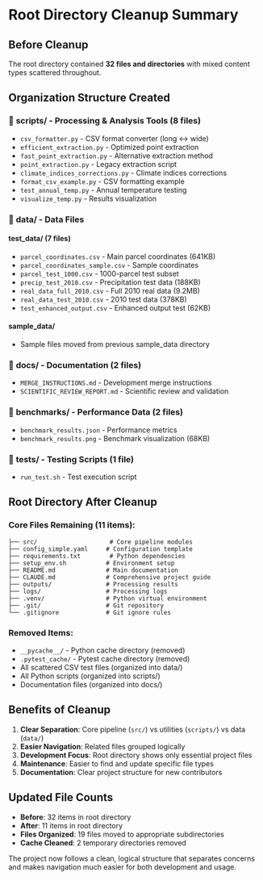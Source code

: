 # Root Directory Cleanup Summary

## Before Cleanup
The root directory contained **32 files and directories** with mixed content types scattered throughout.

## Organization Structure Created

### 📁 **scripts/** - Processing & Analysis Tools (8 files)
- `csv_formatter.py` - CSV format converter (long ↔ wide)
- `efficient_extraction.py` - Optimized point extraction
- `fast_point_extraction.py` - Alternative extraction method
- `point_extraction.py` - Legacy extraction script
- `climate_indices_corrections.py` - Climate indices corrections
- `format_csv_example.py` - CSV formatting example
- `test_annual_temp.py` - Annual temperature testing
- `visualize_temp.py` - Results visualization

### 📁 **data/** - Data Files
#### **test_data/** (7 files)
- `parcel_coordinates.csv` - Main parcel coordinates (641KB)
- `parcel_coordinates_sample.csv` - Sample coordinates
- `parcel_test_1000.csv` - 1000-parcel test subset
- `precip_test_2010.csv` - Precipitation test data (188KB)
- `real_data_full_2010.csv` - Full 2010 real data (9.2MB)
- `real_data_test_2010.csv` - 2010 test data (378KB)
- `test_enhanced_output.csv` - Enhanced output test (62KB)

#### **sample_data/**
- Sample files moved from previous sample_data directory

### 📁 **docs/** - Documentation (2 files)
- `MERGE_INSTRUCTIONS.md` - Development merge instructions
- `SCIENTIFIC_REVIEW_REPORT.md` - Scientific review and validation

### 📁 **benchmarks/** - Performance Data (2 files)
- `benchmark_results.json` - Performance metrics
- `benchmark_results.png` - Benchmark visualization (68KB)

### 📁 **tests/** - Testing Scripts (1 file)
- `run_test.sh` - Test execution script

## Root Directory After Cleanup

### **Core Files Remaining (11 items):**
```
├── src/                    # Core pipeline modules
├── config_simple.yaml     # Configuration template
├── requirements.txt        # Python dependencies
├── setup_env.sh           # Environment setup
├── README.md              # Main documentation
├── CLAUDE.md              # Comprehensive project guide
├── outputs/               # Processing results
├── logs/                  # Processing logs
├── .venv/                 # Python virtual environment
├── .git/                  # Git repository
└── .gitignore             # Git ignore rules
```

### **Removed Items:**
- `__pycache__/` - Python cache directory (removed)
- `.pytest_cache/` - Pytest cache directory (removed)
- All scattered CSV test files (organized into data/)
- All Python scripts (organized into scripts/)
- Documentation files (organized into docs/)

## Benefits of Cleanup

1. **Clear Separation**: Core pipeline (`src/`) vs utilities (`scripts/`) vs data (`data/`)
2. **Easier Navigation**: Related files grouped logically
3. **Development Focus**: Root directory shows only essential project files
4. **Maintenance**: Easier to find and update specific file types
5. **Documentation**: Clear project structure for new contributors

## Updated File Counts
- **Before**: 32 items in root directory
- **After**: 11 items in root directory
- **Files Organized**: 19 files moved to appropriate subdirectories
- **Cache Cleaned**: 2 temporary directories removed

The project now follows a clean, logical structure that separates concerns and makes navigation much easier for both development and usage.